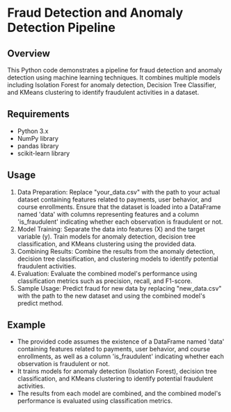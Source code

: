 # Fraud Detection and Anomaly Detection Pipeline

## Overview
This Python code demonstrates a pipeline for fraud detection and anomaly detection using machine learning techniques. It combines multiple models including Isolation Forest for anomaly detection, Decision Tree Classifier, and KMeans clustering to identify fraudulent activities in a dataset.

## Requirements

- Python 3.x
- NumPy library
- pandas library
- scikit-learn library

## Usage

1. Data Preparation:
Replace "your_data.csv" with the path to your actual dataset containing features related to payments, user behavior, and course enrollments. Ensure that the dataset is loaded into a DataFrame named 'data' with columns representing features and a column 'is_fraudulent' indicating whether each observation is fraudulent or not.
2. Model Training:
Separate the data into features (X) and the target variable (y).
Train models for anomaly detection, decision tree classification, and KMeans clustering using the provided data.
3. Combining Results:
Combine the results from the anomaly detection, decision tree classification, and clustering models to identify potential fraudulent activities.
4. Evaluation:
Evaluate the combined model's performance using classification metrics such as precision, recall, and F1-score.
5. Sample Usage:
Predict fraud for new data by replacing "new_data.csv" with the path to the new dataset and using the combined model's predict method.

## Example

- The provided code assumes the existence of a DataFrame named 'data' containing features related to payments, user behavior, and course enrollments, as well as a column 'is_fraudulent' indicating whether each observation is fraudulent or not.
- It trains models for anomaly detection (Isolation Forest), decision tree classification, and KMeans clustering to identify potential fraudulent activities.
- The results from each model are combined, and the combined model's performance is evaluated using classification metrics.